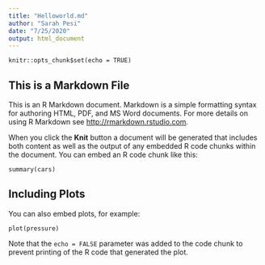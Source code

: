 ```yaml
---
title: "Helloworld.md"
author: "Sarah Pesi"
date: "7/25/2020"
output: html_document
---
```


```{r setup, include=FALSE}
knitr::opts_chunk$set(echo = TRUE)
```

## This is a Markdown File  

This is an R Markdown document. Markdown is a simple formatting syntax for authoring HTML, PDF, and MS Word documents. For more details on using R Markdown see <http://rmarkdown.rstudio.com>.

When you click the **Knit** button a document will be generated that includes both content as well as the output of any embedded R code chunks within the document. You can embed an R code chunk like this:

```{r cars}
summary(cars)
```

## Including Plots

You can also embed plots, for example:

```{r pressure, echo=FALSE}
plot(pressure)
```

Note that the `echo = FALSE` parameter was added to the code chunk to prevent printing of the R code that generated the plot.
